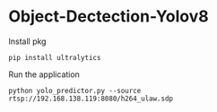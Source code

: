 # Object-Dectection-Yolov8

Install pkg
```
pip install ultralytics
```
Run the application
```
python yolo_predictor.py --source rtsp://192.168.138.119:8080/h264_ulaw.sdp
```
